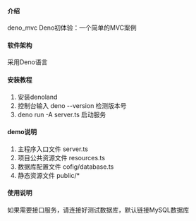 #### 介绍
deno_mvc
Deno初体验：一个简单的MVC案例

#### 软件架构

采用Deno语言

#### 安装教程

1.  安装denoland
2.  控制台输入 deno --version 检测版本号
3.  deno run -A server.ts 启动服务


#### demo说明

1. 主程序入口文件 server.ts
2. 项目公共资源文件 resources.ts
3. 数据库配置文件 cofig/database.ts
4. 静态资源文件 public/*


#### 使用说明

如果需要接口服务，请连接好测试数据库，默认链接MySQL数据库


